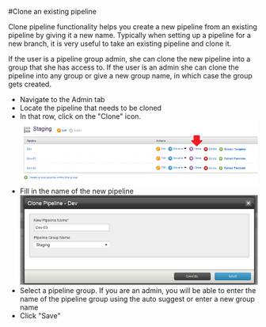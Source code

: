 #Clone an existing pipeline

Clone pipeline functionality helps you create a new pipeline from an existing pipeline by giving it a new name. Typically when setting up a pipeline for a new branch, it is very useful to take an existing pipeline and clone it.

If the user is a pipeline group admin, she can clone the new pipeline into a group that she has access to. If the user is an admin she can clone the pipeline into any group or give a new group name, in which case the group gets created.

-   Navigate to the Admin tab
-   Locate the pipeline that needs to be cloned
-   In that row, click on the "Clone" icon.
![](resources/images/cruise/admin/pipeline/clone_icon.png)
-   Fill in the name of the new pipeline
![](resources/images/cruise/admin/pipeline/clone_pipeline.png)
-   Select a pipeline group. If you are an admin, you will be able to enter the name of the pipeline group using the auto suggest or enter a new group name
-   Click "Save"